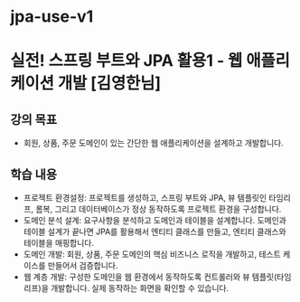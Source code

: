 # jpa-use-v1
# 실전! 스프링 부트와 JPA 활용1 - 웹 애플리케이션 개발 [김영한님]
## 강의 목표
- 회원, 상품, 주문 도메인이 있는 간단한 웹 애플리케이션을 설계하고 개발합니다.

## 학습 내용
- 프로젝트 환경설정: 프로젝트를 생성하고, 스프링 부트와 JPA, 뷰 템플릿인 타임리프, 롬복, 그리고 데이터베이스가 정상 동작하도록 프로젝트 환경을 구성합니다.
- 도메인 분석 설계: 요구사항을 분석하고 도메인과 테이블을 설계합니다. 도메인과 테이블 설계가 끝나면 JPA를 활용해서 엔티티 클래스를 만들고, 엔티티 클래스와 테이블을 매핑합니다.
- 도메인 개발: 회원, 상품, 주문 도메인의 핵심 비즈니스 로직을 개발하고, 테스트 케이스를 만들어서 검증합니다.
- 웹 계층 개발: 구성한 도메인을 웹 환경에서 동작하도록 컨트롤러와 뷰 템플릿(타임리프)을 개발합니다. 실제 동작하는 화면을 확인할 수 있습니다.
